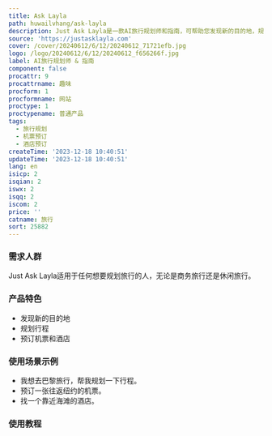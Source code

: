 ```yaml
---
title: Ask Layla
path: huwailvhang/ask-layla
description: Just Ask Layla是一款AI旅行规划师和指南，可帮助您发现新的目的地，规划行程，预订机票和酒店。它拥有丰富的旅行经验，可为您提供个性化的旅行建议。
source: 'https://justasklayla.com'
cover: /cover/20240612/6/12/20240612_71721efb.jpg
logo: /logo/20240612/6/12/20240612_f656266f.jpg
label: AI旅行规划师 & 指南
component: false
procattr: 9
procattrname: 趣味
procform: 1
procformname: 网站
proctype: 1
proctypename: 普通产品
tags:
  - 旅行规划
  - 机票预订
  - 酒店预订
createTime: '2023-12-18 10:40:51'
updateTime: '2023-12-18 10:40:51'
lang: en
isicp: 2
isqian: 2
iswx: 2
isqq: 2
iscom: 2
price: ''
catname: 旅行
sort: 25882
---
```




### 需求人群
Just Ask Layla适用于任何想要规划旅行的人，无论是商务旅行还是休闲旅行。

### 产品特色
- 发现新的目的地
- 规划行程
- 预订机票和酒店

### 使用场景示例
- 我想去巴黎旅行，帮我规划一下行程。
- 预订一张往返纽约的机票。
- 找一个靠近海滩的酒店。

### 使用教程


  
